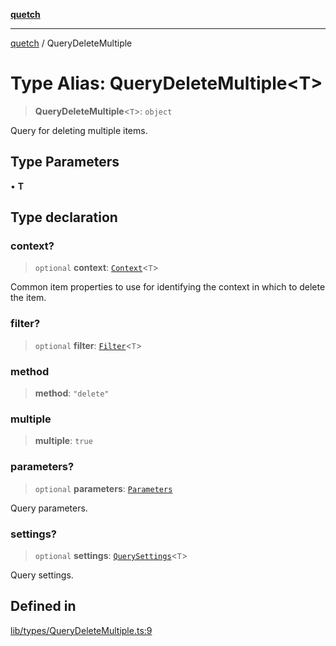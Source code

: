 [**quetch**](../README.md)

***

[quetch](../README.md) / QueryDeleteMultiple

# Type Alias: QueryDeleteMultiple\<T\>

> **QueryDeleteMultiple**\<`T`\>: `object`

Query for deleting multiple items.

## Type Parameters

• **T**

## Type declaration

### context?

> `optional` **context**: [`Context`](Context.md)\<`T`\>

Common item properties to use for identifying the context in which to delete the item.

### filter?

> `optional` **filter**: [`Filter`](Filter.md)\<`T`\>

### method

> **method**: `"delete"`

### multiple

> **multiple**: `true`

### parameters?

> `optional` **parameters**: [`Parameters`](Parameters.md)

Query parameters.

### settings?

> `optional` **settings**: [`QuerySettings`](QuerySettings.md)\<`T`\>

Query settings.

## Defined in

[lib/types/QueryDeleteMultiple.ts:9](https://github.com/nevoland/quetch/blob/5d54d23c7450a0f85309e15fdf3a25ea832b3452/lib/types/QueryDeleteMultiple.ts#L9)
